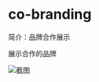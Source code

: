 # co-branding

简介：品牌合作展示

展示合作的品牌

![截图](https://unpkg.com/@icedesign/co-branding-block/screenshot.png)
